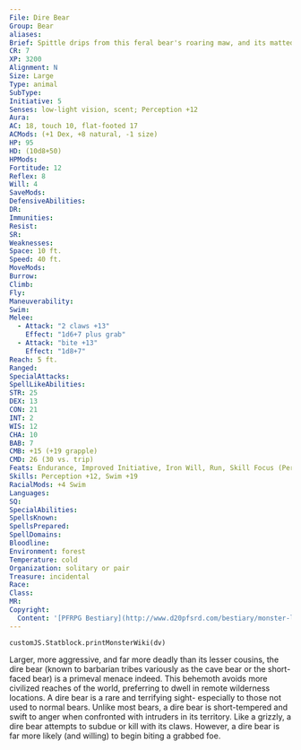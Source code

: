```yaml
---
File: Dire Bear
Group: Bear
aliases: 
Brief: Spittle drips from this feral bear's roaring maw, and its matted fur is broken in places by wicked, bony growths.
CR: 7
XP: 3200
Alignment: N
Size: Large
Type: animal
SubType: 
Initiative: 5
Senses: low-light vision, scent; Perception +12
Aura: 
AC: 18, touch 10, flat-footed 17
ACMods: (+1 Dex, +8 natural, -1 size)
HP: 95
HD: (10d8+50)
HPMods: 
Fortitude: 12
Reflex: 8
Will: 4
SaveMods: 
DefensiveAbilities: 
DR: 
Immunities: 
Resist: 
SR: 
Weaknesses: 
Space: 10 ft.
Speed: 40 ft.
MoveMods: 
Burrow: 
Climb: 
Fly: 
Maneuverability: 
Swim: 
Melee: 
  - Attack: "2 claws +13"
    Effect: "1d6+7 plus grab"
  - Attack: "bite +13"
    Effect: "1d8+7"
Reach: 5 ft.
Ranged: 
SpecialAttacks: 
SpellLikeAbilities: 
STR: 25
DEX: 13
CON: 21
INT: 2
WIS: 12
CHA: 10
BAB: 7
CMB: +15 (+19 grapple)
CMD: 26 (30 vs. trip)
Feats: Endurance, Improved Initiative, Iron Will, Run, Skill Focus (Perception)
Skills: Perception +12, Swim +19
RacialMods: +4 Swim
Languages: 
SQ: 
SpecialAbilities: 
SpellsKnown: 
SpellsPrepared: 
SpellDomains: 
Bloodline: 
Environment: forest
Temperature: cold
Organization: solitary or pair
Treasure: incidental
Race: 
Class: 
MR: 
Copyright:
  Content: '[PFRPG Bestiary](http://www.d20pfsrd.com/bestiary/monster-listings/animals/bear/dire-bear)'
---
```

```dataviewjs
customJS.Statblock.printMonsterWiki(dv)
```
Larger, more aggressive, and far more deadly than its lesser cousins, the dire bear (known to barbarian tribes variously as the cave bear or the short-faced bear) is a primeval menace indeed.  This behemoth avoids more civilized reaches of the world, preferring to dwell in remote wilderness locations.  A dire bear is a rare and terrifying sight- especially to those not used to normal bears.  Unlike most bears, a dire bear is short-tempered and swift to anger when confronted with intruders in its territory.  Like a grizzly, a dire bear attempts to subdue or kill with its claws.  However, a dire bear is far more likely (and willing) to begin biting a grabbed foe.

